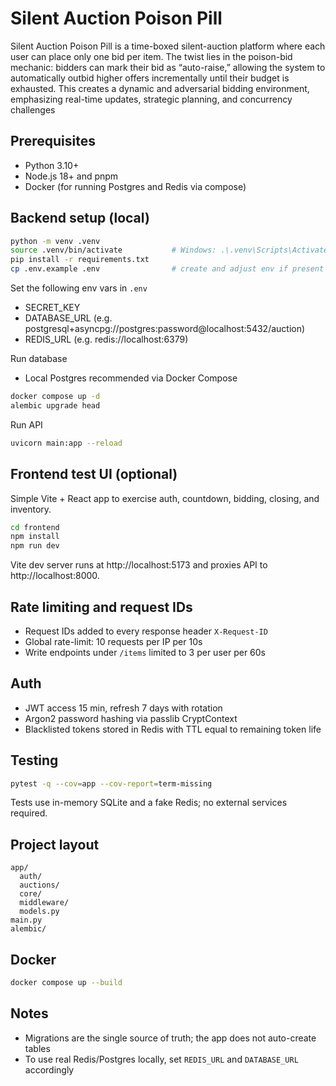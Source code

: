 # Silent Auction Poison Pill

Silent Auction Poison Pill is a time-boxed silent-auction platform where each user can place only one bid per item. The twist lies in the poison-bid mechanic: bidders can mark their bid as “auto-raise,” allowing the system to automatically outbid higher offers incrementally until their budget is exhausted. This creates a dynamic and adversarial bidding environment, emphasizing real-time updates, strategic planning, and concurrency challenges

## Prerequisites
- Python 3.10+
- Node.js 18+ and pnpm
- Docker (for running Postgres and Redis via compose)

## Backend setup (local)
```bash
python -m venv .venv
source .venv/bin/activate           # Windows: .\.venv\Scripts\Activate.ps1
pip install -r requirements.txt
cp .env.example .env                # create and adjust env if present
```

Set the following env vars in `.env`
- SECRET_KEY
- DATABASE_URL (e.g. postgresql+asyncpg://postgres:password@localhost:5432/auction)
- REDIS_URL (e.g. redis://localhost:6379)

Run database
- Local Postgres recommended via Docker Compose

```bash
docker compose up -d
alembic upgrade head
```

Run API
```bash
uvicorn main:app --reload
```

## Frontend test UI (optional)
Simple Vite + React app to exercise auth, countdown, bidding, closing, and inventory.

```bash
cd frontend
npm install
npm run dev
```

Vite dev server runs at http://localhost:5173 and proxies API to http://localhost:8000.

## Rate limiting and request IDs
- Request IDs added to every response header `X-Request-ID`
- Global rate-limit: 10 requests per IP per 10s
- Write endpoints under `/items` limited to 3 per user per 60s

## Auth
- JWT access 15 min, refresh 7 days with rotation
- Argon2 password hashing via passlib CryptContext
- Blacklisted tokens stored in Redis with TTL equal to remaining token life

## Testing
```bash
pytest -q --cov=app --cov-report=term-missing
```
Tests use in-memory SQLite and a fake Redis; no external services required.

## Project layout
```
app/
  auth/
  auctions/
  core/
  middleware/
  models.py
main.py
alembic/
```

## Docker
```bash
docker compose up --build
```

## Notes
- Migrations are the single source of truth; the app does not auto-create tables
- To use real Redis/Postgres locally, set `REDIS_URL` and `DATABASE_URL` accordingly